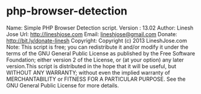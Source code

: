php-browser-detection
=====================
  Name: Simple PHP Browser Detection script.
	Version : 13.02
	Author: Linesh Jose
	Url: http://lineshjose.com
	Email: lineshjose@gmail.com
	Donate:  http://bit.ly/donate-linesh
	Copyright: Copyright (c) 2013 LineshJose.com
	Note: This script is free; you can redistribute it and/or modify  it under the terms of the GNU General Public License as published by 
		the Free Software Foundation; either version 2 of the License, or (at your option) any later version.This script is distributed in the hope 
		that it will be useful,    but WITHOUT ANY WARRANTY; without even the implied warranty of MERCHANTABILITY or FITNESS FOR A PARTICULAR PURPOSE. 
		See the  GNU General Public License for more details.

